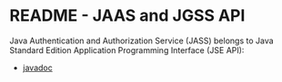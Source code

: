 # README - JAAS and JGSS API

Java Authentication and Authorization Service (JASS) belongs to 
Java Standard Edition Application Programming Interface (JSE API):
- [javadoc](https://docs.oracle.com/javase/8/docs/jre/api/security/jaas/spec/overview-summary.html)